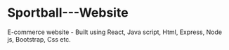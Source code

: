 # Sportball---Website
E-commerce website -  Built using React, Java script, Html, Express, Node js, Bootstrap, Css etc.
